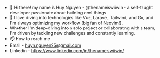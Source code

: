 - 👋 Hi there! my name is Huy Nguyen - @thenameiswiiwin - a self-taught developer passionate about building cool things.
- 👀 I love diving into technologies like Vue, Laravel, Tailwind, and Go, and I'm always optimizing my workflow (big fan of Neovim!).
- Whether I'm deep-diving into a solo project or collaborating with a team, I'm driven by tackling new challenges and constantly learning.
- 📫 How to reach me 
- Email - huyn.nguyen95@gmail.com
- Linkedin - https://www.linkedin.com/in/thenameiswiiwin/

<!---
thenameiswiiwin/thenameiswiiwin is a ✨ special ✨ repository because its `README.md` (this file) appears on your GitHub profile.
You can click the Preview link to take a look at your changes.
--->
